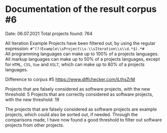 # Documentation of the result corpus #6
Date: 06.07.2021
Total projects found: 764

All Iteration Example Projects have been filtered out, by using the regular expression: 
`#^(?!Example\\sProject\\s-\\sIteration\\s\\d.*$).*#`  
All programming languages can make up to 100% of a projects languages.  
All markup languages can make up to 50% of a projects languages, except for `HTML`, `CSS`, `Vue` and `XSLT`, which 
can make up to 80% of a projects languages.

Difference to corpus #5 https://www.diffchecker.com/iLthsZrM

Projects that are falsely considered as software projects, with the new threshold: 5
Projects that are correctly considered as software projects, with the new threshold: 19

The projects that are falsely considered as software projects are example projects, which could also be sorted out,
if needed. 
Through the comparisons made, I have now found a good threshold to filter out software projects from other projects.
